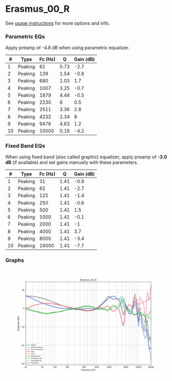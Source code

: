 # Erasmus_00_R
See [usage instructions](https://github.com/jaakkopasanen/AutoEq#usage) for more options and info.

### Parametric EQs
Apply preamp of -4.8 dB when using parametric equalizer.

|   # | Type    |   Fc (Hz) |    Q |   Gain (dB) |
|-----|---------|-----------|------|-------------|
|   1 | Peaking |        61 | 0.73 |        -2.7 |
|   2 | Peaking |       139 | 1.54 |        -0.8 |
|   3 | Peaking |       680 | 1.03 |         1.7 |
|   4 | Peaking |      1007 | 3.25 |        -0.7 |
|   5 | Peaking |      1879 | 4.44 |        -0.5 |
|   6 | Peaking |      2230 | 6    |         0.5 |
|   7 | Peaking |      2511 | 3.36 |         2.8 |
|   8 | Peaking |      4232 | 2.34 |         8   |
|   9 | Peaking |      9476 | 4.63 |         1.2 |
|  10 | Peaking |     10000 | 0.18 |        -4.2 |

### Fixed Band EQs
When using fixed band (also called graphic) equalizer, apply preamp of **-3.0 dB** (if available) and set gains manually with these parameters.

|   # | Type    |   Fc (Hz) |    Q |   Gain (dB) |
|-----|---------|-----------|------|-------------|
|   1 | Peaking |        31 | 1.41 |        -0.9 |
|   2 | Peaking |        62 | 1.41 |        -2.7 |
|   3 | Peaking |       125 | 1.41 |        -1.4 |
|   4 | Peaking |       250 | 1.41 |        -0.6 |
|   5 | Peaking |       500 | 1.41 |         1.5 |
|   6 | Peaking |      1000 | 1.41 |        -0.1 |
|   7 | Peaking |      2000 | 1.41 |        -1   |
|   8 | Peaking |      4000 | 1.41 |         3.7 |
|   9 | Peaking |      8000 | 1.41 |        -3.4 |
|  10 | Peaking |     16000 | 1.41 |        -7.7 |

### Graphs
![](./Erasmus_00_R.png)
